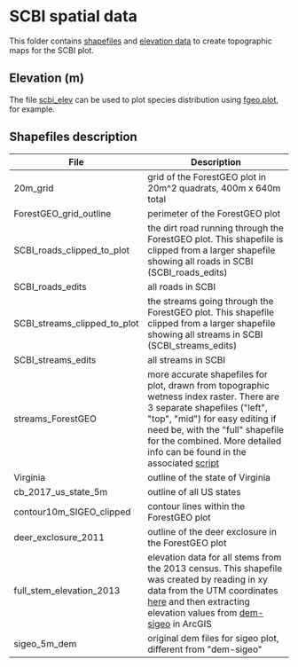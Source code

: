 # SCBI spatial data

This folder contains [shapefiles](https://github.com/SCBI-ForestGEO/SCBI-ForestGEO-Data/tree/master/spatial_data/shapefiles) and [elevation data](https://github.com/SCBI-ForestGEO/SCBI-ForestGEO-Data/tree/master/spatial_data/elevation) to create topographic maps for the SCBI plot. 

## Elevation (m)
The file [scbi_elev](https://github.com/SCBI-ForestGEO/SCBI-ForestGEO-Data/blob/master/spatial_data/elevation/scbi_elev.csv) can be used to plot species distribution using [fgeo.plot](https://github.com/forestgeo/fgeo.plot), for example.

## Shapefiles description

|File| Description|
|--|--|
|20m_grid|grid of the ForestGEO plot in 20m^2 quadrats, 400m x 640m total|
|ForestGEO_grid_outline|perimeter of the ForestGEO plot|
|SCBI_roads_clipped_to_plot| the dirt road running through the ForestGEO plot. This shapefile is clipped from a larger shapefile showing all roads in SCBI (SCBI_roads_edits)|
|SCBI_roads_edits| all roads in SCBI|
|SCBI_streams_clipped_to_plot|the streams going through the ForestGEO plot. This shapefile clipped from a larger shapefile showing all streams in SCBI (SCBI_streams_edits)|
|SCBI_streams_edits|all streams in SCBI|
|streams_ForestGEO|more accurate shapefiles for plot, drawn from topographic wetness index raster. There are 3 separate shapefiles ("left", "top", "mid") for easy editing if need be, with the "full" shapefile for the combined. More detailed info can be found in the associated [script](https://github.com/SCBI-ForestGEO/SCBI-ForestGEO-Data/blob/master/R_scripts/create_shapefile_from_raster.R)|
|Virginia|outline of the state of Virginia|
|cb_2017_us_state_5m|outline of all US states|
|contour10m_SIGEO_clipped|contour lines within the ForestGEO plot|
|deer_exclosure_2011|outline of the deer exclosure in the ForestGEO plot|
|full_stem_elevation_2013|elevation data for all stems from the 2013 census. This shapefile was created by reading in xy data from the UTM coordinates [here](https://github.com/SCBI-ForestGEO/SCBI-ForestGEO-Data/blob/master/spatial_data/UTM%20coordinates/scbi_stem_utm_lat_lon_2013.csv) and then extracting elevation values from [dem-sigeo](https://github.com/SCBI-ForestGEO/SCBI-ForestGEO-Data/tree/master/spatial_data/elevation/dem-sigeo) in ArcGIS
|sigeo_5m_dem|original dem files for sigeo plot, different from "dem-sigeo"
